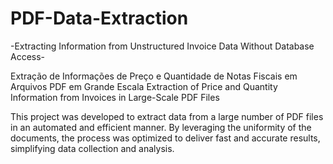 # PDF-Data-Extraction

-Extracting Information from Unstructured Invoice Data Without Database Access-


Extração de Informações de Preço e Quantidade de Notas Fiscais em Arquivos PDF em Grande Escala
Extraction of Price and Quantity Information from Invoices in Large-Scale PDF Files

This project was developed to extract data from a large number of PDF files in an automated and efficient manner.
By leveraging the uniformity of the documents, the process was optimized to deliver fast and accurate results, simplifying data collection and analysis.
